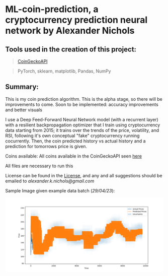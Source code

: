 # ML-coin-prediction, a cryptocurrency prediction neural network by Alexander Nichols

## Tools used in the creation of this project:

> [CoinGeckoAPI](https://www.coingecko.com/en/api)

> PyTorch, sklearn, matplotlib, Pandas, NumPy

## Summary:

This is my coin prediction algorithm. This is the alpha stage, so there will be improvements to come. Soon to be implemented: accuracy improvements and better visuals

I use a Deep Feed-Forward Neural Network model (with a recurrent layer) with a resilient backpropagation optimizer that I train using cryptocurrency data starting from 2015; it trains over the trends of the price, volatility, and RSI, following it's own conceptual "fake" cryptocurrency running cocurrently. Then, the coin predicted history vs actual history and a prediction for tomorrows price is given.

Coins available: All coins available in the CoinGeckoAPI seen [here](https://www.coingecko.com/en/all-cryptocurrencies)

All files are necessary to run this

License can be found in the [License](LICENSE), and any and all suggestions should be emailed to _alexander.k.nichols@gmail.com_

Sample Image given example data batch (_29/04/23_):

![Sample Image](./images/sampleimage.png)